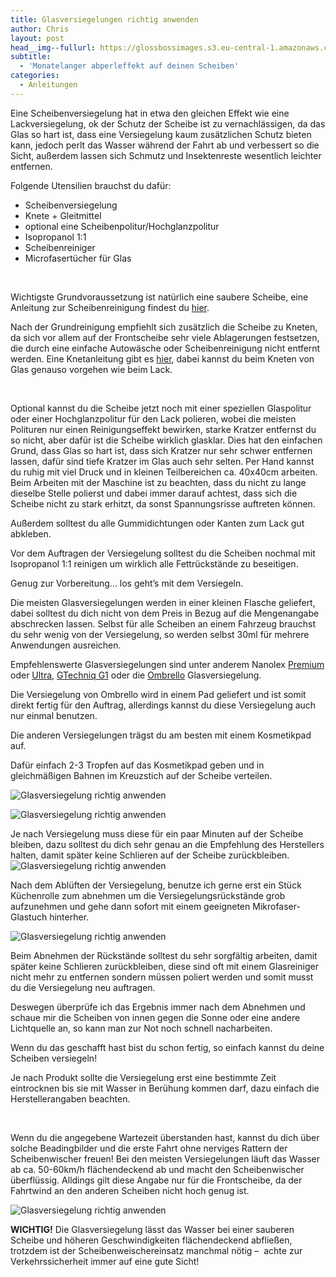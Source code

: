 ```yaml
---
title: Glasversiegelungen richtig anwenden
author: Chris
layout: post
head__img--fullurl: https://glossbossimages.s3.eu-central-1.amazonaws.com/headerimg/glasversiegelung.jpg
subtitle:
  - 'Monatelanger abperleffekt auf deinen Scheiben'
categories:
  - Anleitungen
---
```

Eine Scheibenversiegelung hat in etwa den gleichen Effekt wie eine Lackversiegelung, ok der Schutz der Scheibe ist zu vernachlässigen, da das Glas so hart ist, dass eine Versiegelung kaum zusätzlichen Schutz bieten kann, jedoch perlt das Wasser während der Fahrt ab und verbessert so die Sicht, außerdem lassen sich Schmutz und Insektenreste wesentlich leichter entfernen.

Folgende Utensilien brauchst du dafür:

*   Scheibenversiegelung
*   Knete + Gleitmittel
*   optional eine Scheibenpolitur/Hochglanzpolitur
*   Isopropanol 1:1
*   Scheibenreiniger
*   Microfasertücher für Glas

&nbsp;

Wichtigste Grundvoraussetzung ist natürlich eine saubere Scheibe, eine Anleitung zur Scheibenreinigung findest du [hier][1].

Nach der Grundreinigung empfiehlt sich zusätzlich die Scheibe zu Kneten, da sich vor allem auf der Frontscheibe sehr viele Ablagerungen festsetzen, die durch eine einfache Autowäsche oder Scheibenreinigung nicht entfernt werden. Eine Knetanleitung gibt es [hier][2], dabei kannst du beim Kneten von Glas genauso vorgehen wie beim Lack.

&nbsp;

Optional kannst du die Scheibe jetzt noch mit einer speziellen Glaspolitur oder einer Hochglanzpolitur für den Lack polieren, wobei die meisten Polituren nur einen Reinigungseffekt bewirken, starke Kratzer entfernst du so nicht, aber dafür ist die Scheibe wirklich glasklar. Dies hat den einfachen Grund, dass Glas so hart ist, dass sich Kratzer nur sehr schwer entfernen lassen, dafür sind tiefe Kratzer im Glas auch sehr selten. Per Hand kannst du ruhig mit viel Druck und in kleinen Teilbereichen ca. 40x40cm arbeiten. Beim Arbeiten mit der Maschine ist zu beachten, dass du nicht zu lange dieselbe Stelle polierst und dabei immer darauf achtest, dass sich die Scheibe nicht zu stark erhitzt, da sonst Spannungsrisse auftreten können.

Außerdem solltest du alle Gummidichtungen oder Kanten zum Lack gut abkleben.

Vor dem Auftragen der Versiegelung solltest du die Scheiben nochmal mit Isopropanol 1:1 reinigen um wirklich alle Fettrückstände zu beseitigen.

Genug zur Vorbereitung&#8230; los geht&#8217;s mit dem Versiegeln.

Die meisten Glasversiegelungen werden in einer kleinen Flasche geliefert, dabei solltest du dich nicht von dem Preis in Bezug auf die Mengenangabe abschrecken lassen. Selbst für alle Scheiben an einem Fahrzeug brauchst du sehr wenig von der Versiegelung, so werden selbst 30ml für mehrere Anwendungen ausreichen.

Empfehlenswerte Glasversiegelungen sind unter anderem Nanolex [Premium][3] oder [Ultra][4], [GTechniq G1][5] oder die [Ombrello][6] Glasversiegelung.

Die Versiegelung von Ombrello wird in einem Pad geliefert und ist somit direkt fertig für den Auftrag, allerdings kannst du diese Versiegelung auch nur einmal benutzen.

Die anderen Versiegelungen trägst du am besten mit einem Kosmetikpad auf.

Dafür einfach 2-3 Tropfen auf das Kosmetikpad geben und in gleichmäßigen Bahnen im Kreuzstich auf der Scheibe verteilen.

![Glasversiegelung richtig anwenden](https://glossbossimages.s3.eu-central-1.amazonaws.com/criz/glasversiegelung/DSC_0003.jpg)

![Glasversiegelung richtig anwenden](https://glossbossimages.s3.eu-central-1.amazonaws.com/criz/glasversiegelung/DSC_0004.jpg)

Je nach Versiegelung muss diese für ein paar Minuten auf der Scheibe bleiben, dazu solltest du dich sehr genau an die Empfehlung des Herstellers halten, damit später keine Schlieren auf der Scheibe zurückbleiben.  
![Glasversiegelung richtig anwenden](https://glossbossimages.s3.eu-central-1.amazonaws.com/criz/glasversiegelung/DSC_0007.jpg)

Nach dem Ablüften der Versiegelung, benutze ich gerne erst ein Stück Küchenrolle zum abnehmen um die Versiegelungsrückstände grob aufzunehmen und gehe dann sofort mit einem geeigneten Mikrofaser-Glastuch hinterher.

![Glasversiegelung richtig anwenden](https://glossbossimages.s3.eu-central-1.amazonaws.com/criz/glasversiegelung/DSC_0006.jpg)

Beim Abnehmen der Rückstände solltest du sehr sorgfältig arbeiten, damit später keine Schlieren zurückbleiben, diese sind oft mit einem Glasreiniger nicht mehr zu entfernen sondern müssen poliert werden und somit musst du die Versiegelung neu auftragen.

Deswegen überprüfe ich das Ergebnis immer nach dem Abnehmen und schaue mir die Scheiben von innen gegen die Sonne oder eine andere Lichtquelle an, so kann man zur Not noch schnell nacharbeiten.

Wenn du das geschafft hast bist du schon fertig, so einfach kannst du deine Scheiben versiegeln!

Je nach Produkt sollte die Versiegelung erst eine bestimmte Zeit eintrocknen bis sie mit Wasser in Berühung kommen darf, dazu einfach die Herstellerangaben beachten.

&nbsp;

Wenn du die angegebene Wartezeit überstanden hast, kannst du dich über solche Beadingbilder und die erste Fahrt ohne nerviges Rattern der Scheibenwischer freuen! Bei den meisten Versiegelungen läuft das Wasser ab ca. 50-60km/h flächendeckend ab und macht den Scheibenwischer überflüssig. Alldings gilt diese Angabe nur für die Frontscheibe, da der Fahrtwind an den anderen Scheiben nicht hoch genug ist.

![Glasversiegelung richtig anwenden](https://glossbossimages.s3.eu-central-1.amazonaws.com/criz/glasversiegelung/DSC_0036.jpg)

**WICHTIG!** Die Glasversiegelung lässt das Wasser bei einer sauberen Scheibe und höheren Geschwindigkeiten flächendeckend abfließen, trotzdem ist der Scheibenweischereinsatz manchmal nötig &#8211;  achte zur Verkehrssicherheit immer auf eine gute Sicht!

 [1]: http://glossboss.de/tipps-tricks/scheiben-streifenfrei-reinigen/
 [2]: http://glossboss.de/anleitungen/lackreinigungsknete-richtig-anwenden/
 [3]: http://www.lupus-autopflege.de/Nanolex-Premium-Glasversiegelung-50ml
 [4]: http://www.lupus-autopflege.de/Nanolex-Ultra-Glasversiegelung-30ml
 [5]: http://www.autopflege24.net/ap24shop/gtechniq-g1-clearvision-nanocoat-glasversiegelung-15ml.html
 [6]: http://www.lupus-autopflege.de/Ombrello-DIE-Glasversiegelung
